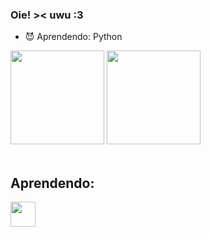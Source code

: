 ### Oie! >< uwu :3


- 😈 Aprendendo: Python

<div>
  <a href="https://github.com/guilhermer0cha"> </a>
  <img height="150em" src="https://github-readme-stats.vercel.app/api?username=guilhermer0cha&show_icons=true&theme=tokyonight&include_all_commits=true&count_private=true"/>
  <img height="150em" src="https://github-readme-stats.vercel.app/api/top-langs/?username=guilhermer0cha&layout=compact&langs_count=7&theme=tokyonight"/>
</div>
<div style="display: inline_block"><br>
  <h2>Aprendendo: </h2>
  <img align="center" height="40" width="40" src="https://raw.githubusercontent.com/jmnote/z-icons/master/svg/python.svg">

 



